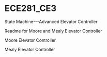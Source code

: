 ECE281_CE3
==========

State Machine---Advanced Elevator Controller

Readme for Moore and Mealy Elevator Controller


Moore Elevator Controller



Mealy Elevator Controller
